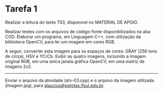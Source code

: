 # Tarefa 1

Realizar a leitura do texto T03, disponível no MATERIAL DE APOIO. 

Realizar testes com
os arquivos de código-fonte disponibilizados na aba COD.
Elaborar um programa, em Linguagem C++, com utilização da biblioteca OpenCV, para ler
um imagem em cores RGB. 

A seguir, converter esta imagem para os espaços de cores:
GRAY (256 tons de cinza), HSV e YCrCb. Exibir as quatro imagens, incluindo a imagem
original RGB, em uma única janela gráfica OpenCV, em uma matriz de imagens 2x2.

---
Enviar o arquivo da atividade (atv-03.cpp) e o arquivo da imagem utilizada (imagem.jpg),
para glaucius@pelotas.ifsul.edu.br.
